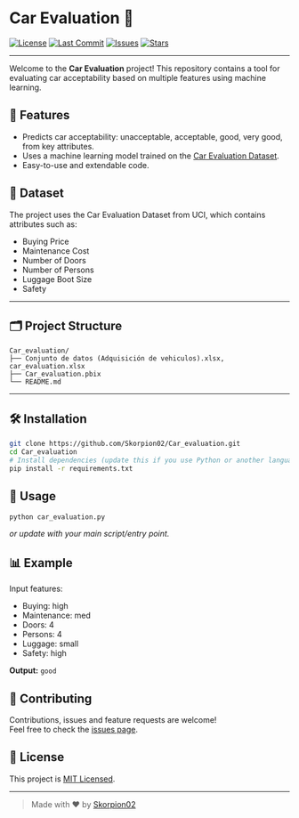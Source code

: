 # Car Evaluation 🚗

[![License](https://img.shields.io/github/license/Skorpion02/Car_evaluation?style=flat-square)](LICENSE)
[![Last Commit](https://img.shields.io/github/last-commit/Skorpion02/Car_evaluation?style=flat-square)](https://github.com/Skorpion02/Car_evaluation/commits/main)
[![Issues](https://img.shields.io/github/issues/Skorpion02/Car_evaluation?style=flat-square)](https://github.com/Skorpion02/Car_evaluation/issues)
[![Stars](https://img.shields.io/github/stars/Skorpion02/Car_evaluation?style=flat-square)](https://github.com/Skorpion02/Car_evaluation/stargazers)

---

Welcome to the **Car Evaluation** project! This repository contains a tool for evaluating car acceptability based on multiple features using machine learning.

## 🚀 Features

- Predicts car acceptability: unacceptable, acceptable, good, very good, from key attributes.
- Uses a machine learning model trained on the [Car Evaluation Dataset](https://archive.ics.uci.edu/dataset/19/car+evaluation).
- Easy-to-use and extendable code.

## 📂 Dataset

The project uses the Car Evaluation Dataset from UCI, which contains attributes such as:

- Buying Price
- Maintenance Cost
- Number of Doors
- Number of Persons
- Luggage Boot Size
- Safety

---

## 🗂️ Project Structure

```
Car_evaluation/
├── Conjunto de datos (Adquisición de vehiculos).xlsx, car_evaluation.xlsx
├── Car_evaluation.pbix
└── README.md
```

---

## 🛠️ Installation

```bash
git clone https://github.com/Skorpion02/Car_evaluation.git
cd Car_evaluation
# Install dependencies (update this if you use Python or another language)
pip install -r requirements.txt
```

## 🚦 Usage

```bash
python car_evaluation.py
```
_or update with your main script/entry point._

## 📊 Example

Input features:
- Buying: high
- Maintenance: med
- Doors: 4
- Persons: 4
- Luggage: small
- Safety: high

**Output:** `good`

## 🤝 Contributing

Contributions, issues and feature requests are welcome!<br>
Feel free to check the [issues page](https://github.com/Skorpion02/Car_evaluation/issues).

## 📄 License

This project is [MIT Licensed](LICENSE).

---

> Made with ❤️ by [Skorpion02](https://github.com/Skorpion02)
